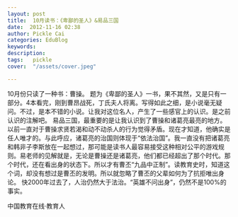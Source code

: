 ```yaml
---
layout: post  
title:  10月读书：《卑鄙的圣人》&易品三国  
date:  2012-11-16 02:38  
author: Pickle Cai  
categories: EduBlog  
keywords: 
description:   
tags:	pickle   
cover:  "/assets/cover.jpeg"  

---  
```

    
 10月份只读了一种书：曹操。 题为《卑鄙的圣人》一书，果不其然，又是只有一部分。4本看完，刚到曹昂战死，丁氏夫人将离。写得如此之细，是小说毫无疑问。不过，是本不错的小说。让我对这位名人，产生了一些感官上的认识。是之前认识的注解吧。 易品三国，最重要的是让我认识到了曹操和诸葛亮最亮的地方。以前一直对于曹操求贤若渴和动不动杀人的行为觉得矛盾。现在才知道，他确实是任人唯才的。与此呼应，诸葛亮的治国则体现于“依法治国”。我一直没有把诸葛亮和韩非子李斯放在一起想过，那可能是读书人最容易接受这种相对公平的游戏规则。易老师的见解就是，无论是曹操还是诸葛亮，他们都已经超出了那个时代。那个时代，还在看出身的状态下。所以才有曹丕“九品中正制”。读教育史时，知道这个词，却没有想过是曹丕的发明。所以就忽略了曹丕的父辈如何为了抗拒唯出身论。 快2000年过去了，人治仍然大于法治。“英雄不问出身”，仍然不是100%的事实。		

		    
 中国教育在线·教育人

